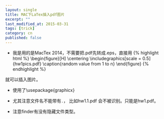 ```yaml
---
layout: single
title: MAC下LaTex插入pdf图片
excerpt: ""
last_modified_at: 2015-03-31
tags: [trick]
category: cn
published: false
---
```

* 我是用的是MacTex 2014，不需要把.pdf先转成.eps，直接用
{% highlight html %}
\begin{figure}[H]
\centering
\includegraphics[scale = 0.5]{hw1pics.pdf}
\caption{random value from 1 to n}
\end{figure}
{% endhighlight %}

就可以插入图片。

* 使用了\usepackage{graphicx}

* 尤其注意文件名不能带有`.`， 比如hw1.1.pdf 会不被识别。只能是hw1.pdf。

* 注意finder有没有隐藏文件类型。